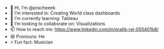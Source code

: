 - 👋 Hi, I’m @pracheeek
- 👀 I’m interested in: Creating World class dashboards
- 🌱 I’m currently learning: Tableau
- 💞️ I’m looking to collaborate on: Visualizations
- 📫 How to reach me: https://www.linkedin.com/in/pratik-raj-055401b8/
- 😄 Pronouns: He
- ⚡ Fun fact: Musician

<!---
pracheeek/pracheeek is a ✨ special ✨ repository because its `README.md` (this file) appears on your GitHub profile.
You can click the Preview link to take a look at your changes.
--->
